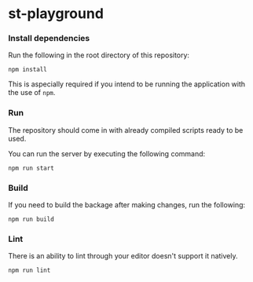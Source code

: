 # st-playground

### Install dependencies

Run the following in the root directory of this repository:

```
npm install
```

This is aspecially required if you intend to be running the application with the use of `npm`.

### Run

The repository should come in with already compiled scripts ready to be used.

You can run the server by executing the following command:

```
npm run start
```

### Build

If you need to build the backage after making changes, run the following:

```
npm run build
```

### Lint

There is an ability to lint through your editor doesn't support it natively.

```
npm run lint
```
